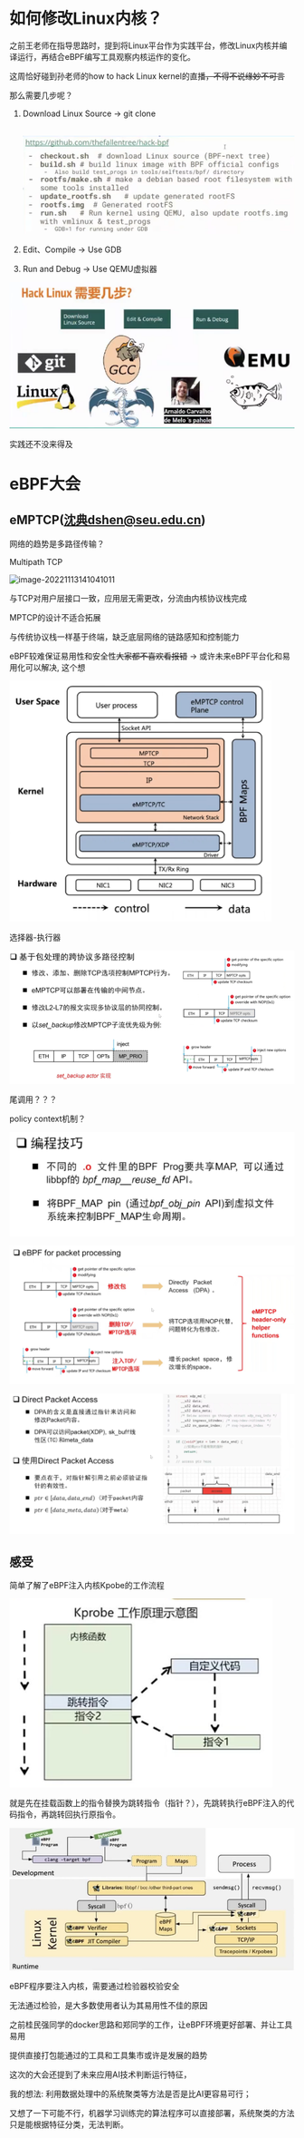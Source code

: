 # 如何修改Linux内核？

之前王老师在指导思路时，提到将Linux平台作为实践平台，修改Linux内核并编译运行，再结合eBPF编写工具观察内核运作的变化。

这周恰好碰到孙老师的how to hack Linux kernel的直播~~，不得不说缘妙不可言~~

那么需要几步呢？

1. Download Linux Source -> git clone

   ​	![image-20221113165447889](../picture/image-20221113165447889.png)

   

2. Edit、Compile -> Use GDB

3. Run and Debug -> Use QEMU虚拟器

![image-20221112235413391](../picture/image-20221112235413391.png)



实践还不没来得及

# eBPF大会

## eMPTCP(沈典dshen@seu.edu.cn)

网络的趋势是多路径传输？



Multipath TCP

![image-20221113141041011](../../picture/image-20221113141041011.png)

与TCP对用户层接口一致，应用层无需更改，分流由内核协议栈完成

MPTCP的设计不适合拓展

与传统协议栈一样基于终端，缺乏底层网络的链路感知和控制能力

eBPF较难保证易用性和安全性~~大家都不喜欢看报错~~ -> 或许未来eBPF平台化和易用化可以解决, 这个想



![image-20221113143950888](../picture/image-20221113143950888.png)



选择器-执行器





![image-20221113151955156](../picture/image-20221113151955156.png)





尾调用？？？

policy context机制？



![image-20221113161657514](../picture/image-20221113161657514.png)



![image-20221113161753823](../picture/image-20221113161753823.png)

![image-20221113161815449](../picture/image-20221113161815449.png)

## 感受

简单了解了eBPF注入内核Kpobe的工作流程

![image-20221113170756619](../picture/image-20221113170756619.png)

就是先在挂载函数上的指令替换为跳转指令（指针？），先跳转执行eBPF注入的代码指令，再跳转回执行原指令。



![image-20221113171321660](../picture/image-20221113171321660.png)

eBPF程序要注入内核，需要通过检验器校验安全

无法通过检验，是大多数使用者认为其易用性不佳的原因



之前桂民强同学的docker思路和郑同学的工作，让eBPF环境更好部署、并让工具易用

提供直接打包能通过的工具和工具集市或许是发展的趋势



这次的大会还提到了未来应用AI技术判断运行特征，

我的想法: 利用数据处理中的系统聚类等方法是否是比AI更容易可行；

又想了一下可能不行，机器学习训练完的算法程序可以直接部署，系统聚类的方法只是能根据特征分类，无法判断。